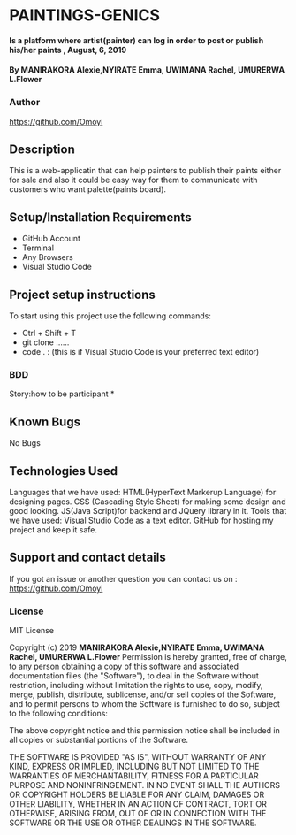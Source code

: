 # PAINTINGS-GENICS
#### Is a platform where artist(painter) can log in order to post or publish his/her paints , August, 6, 2019
#### By MANIRAKORA Alexie,NYIRATE Emma, UWIMANA Rachel, UMURERWA L.Flower
### Author
https://github.com/Omoyi
## Description
This is a web-applicatin that can help painters to publish their paints either for sale and also it could be easy way for them to communicate with customers who want palette(paints board).
## Setup/Installation Requirements
* GitHub Account
* Terminal 
* Any Browsers
* Visual Studio Code
## Project setup instructions
To start using this project use the following commands:
* Ctrl + Shift + T 
* git clone ......
* code . :  (this is if Visual Studio Code is your preferred text editor)
### BDD
Story:how to be participant
* 
## Known Bugs
No Bugs
## Technologies Used
Languages that we have used: HTML(HyperText Markerup Language) for designing pages.
                     CSS (Cascading Style Sheet) for making some design and good looking.
                     JS(Java Script)for backend and JQuery library in it.
Tools that we have used: Visual Studio Code as a text editor.
                       GitHub for hosting my project and keep it safe.
## Support and contact details
If you got an issue or another question you can contact us on : https://github.com/Omoyi
### License
MIT License

Copyright (c) 2019 **MANIRAKORA Alexie,NYIRATE Emma, UWIMANA Rachel, UMURERWA L.Flower**
Permission is hereby granted, free of charge, to any person obtaining a copy
of this software and associated documentation files (the "Software"), to deal
in the Software without restriction, including without limitation the rights
to use, copy, modify, merge, publish, distribute, sublicense, and/or sell
copies of the Software, and to permit persons to whom the Software is
furnished to do so, subject to the following conditions:

The above copyright notice and this permission notice shall be included in all
copies or substantial portions of the Software.

THE SOFTWARE IS PROVIDED "AS IS", WITHOUT WARRANTY OF ANY KIND, EXPRESS OR
IMPLIED, INCLUDING BUT NOT LIMITED TO THE WARRANTIES OF MERCHANTABILITY,
FITNESS FOR A PARTICULAR PURPOSE AND NONINFRINGEMENT. IN NO EVENT SHALL THE
AUTHORS OR COPYRIGHT HOLDERS BE LIABLE FOR ANY CLAIM, DAMAGES OR OTHER
LIABILITY, WHETHER IN AN ACTION OF CONTRACT, TORT OR OTHERWISE, ARISING FROM,
OUT OF OR IN CONNECTION WITH THE SOFTWARE OR THE USE OR OTHER DEALINGS IN THE
SOFTWARE.
